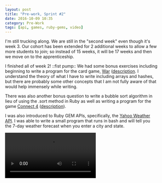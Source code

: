 ```yaml
---
layout: post
title: "Pre-work, Sprint #2"
date: 2016-10-09 10:35
category: Pre-Work
tags: [api, games, ruby-gems, video]
---
```

I'm still trucking along. We are still in the "second week" even though it's week 3. Our cohort has been extended for 2 additional weeks to allow a few more students to join; so instead of 15 weeks, it will be 17 weeks and then we move on to the apprenticeship.

I finished all of week 2! ::fist pump:: We had some bonus exercises including beginning to write a program for the card game, [War](https://github.com/yviedev/ACLTC/blob/master/war.rb) ([description](https://en.wikipedia.org/wiki/War_(card_game)). I understand the theory of what I have to write including arrays and hashes, but there are probably some other concepts that I am not fully aware of that would help immensely while writing.

There was also another bonus question to write a bubble sort algorithm in lieu of using the .sort method in Ruby as well as writing a program for the game [Connect 4](https://github.com/yviedev/ACLTC/blob/master/connect_four.rb) ([description](https://en.wikipedia.org/wiki/Connect_Four)).

I was also introduced to Ruby GEM APIs, specifically, the [Yahoo Weather API](https://developer.yahoo.com/weather/). I was able to write a small program that runs in bash and will tell you the 7-day weather forecast when you enter a city and state.

<!-- post video -->

  <video controls="controls" allowfullscreen="true">
    <source src="/video/weather.mp4" type="video/mp4">
  </video> 
